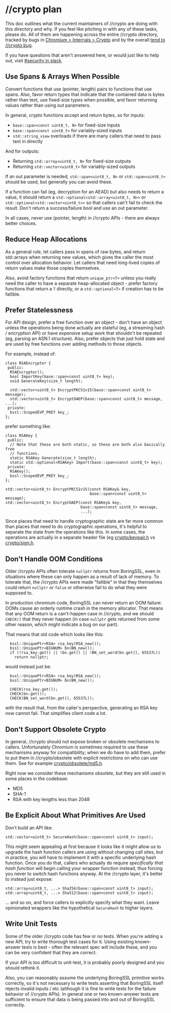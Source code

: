 # //crypto plan

This doc outlines what the current maintainers of //crypto are doing with this
directory and why. If you feel like pitching in with any of these tasks, please
do. All of them are happening across the entire //crypto directory, tracked by
bugs in [Chromium > Internals > Crypto](https://issues.chromium.org/issues?q=status:open%20componentid:1768937&s=created_time:desc)
and by the overall [tend to //crypto bug](https://issues.chromium.org/issues/367888389).

If you have questions that aren't answered here, or would just like to help out,
visit [#security in slack](https://app.slack.com/client/T039UTRBS/CGK7KLZD4).

## Use Spans & Arrays When Possible

Convert functions that use (pointer, length) pairs to functions that use spans.
Also, favor return types that indicate that the contained data is bytes rather
than text, use fixed-size types when possible, and favor returning values rather
than using out parameters.

In general, crypto functions accept and return bytes, so for inputs:

* `base::span<const uint8_t, N>` for fixed-size inputs
* `base::span<const uint8_t>` for variably-sized inputs
* `std::string_view` overloads if there are many callers that need to pass text
  in directly

And for outputs:

* Returning `std::array<uint8_t, N>` for fixed-size outputs
* Returning `std::vector<uint8_t>` for variably-sized outputs

If an out parameter is needed, `std::span<uint8_t, N>` or `std::span<uint8_t>`
should be used, but generally you can avoid these.

If a function can fail (eg, decryption for an AEAD) but also needs to return a
value, it should return a `std::optional<std::array<uint8_t, N>>` or `
std::optional<std::vector<uint8_t>>` so that callers can't fail to check the
result. Don't return a success/failure bool and use an out parameter.

In all cases, never use (pointer, length) in //crypto APIs - there are always
better choices.

## Reduce Heap Allocations

As a general rule, let callers pass in spans of raw bytes, and return
std::arrays when returning new values, which gives the caller the most control
over allocation behavior. Let callers that need long-lived copies of return
values make those copies themselves.

Also, avoid factory functions that return `unique_ptr<T>` unless you really need
the caller to have a separate heap-allocated object - prefer factory functions
that return a `T` directly, or a `std::optional<T>` if creation has to be
fallible.

## Prefer Statelessness

For API design, prefer a free function over an object - don't have an object
unless the operations being done actually are stateful (eg, a streaming hash /
encryption API) or have expensive setup work that shouldn't be repeated (eg,
parsing an ASN.1 structure). Also, prefer objects that just hold state and are
used by free functions over adding methods to those objects.

For example, instead of:

```
class RSAEncryptor {
 public:
  RSAEncryptor();
  bool ImportKey(base::span<const uint8_t> key);
  void GenerateKey(size_t length);

  std::vector<uint8_t> EncryptPKCS1v15(base::span<const uint8_t> message);
  std::vector<uint8_t> EncryptOAEP(base::span<const uint8_t> message, ...);
 private:
  bssl::ScopedEVP_PKEY key_;
};
```

prefer something like:

```
class RSAKey {
 public:
  // Note that these are both static, so these are both also basically free
  // functions.
  static RSAKey Generate(size_t length);
  static std::optional<RSAKey> Import(base::span<const uint8_t> key);
 private:
  RSAKey();
  bssl::ScopedEVP_PKEY key_;
};

std::vector<uint8_t> EncryptPKCS1v15(const RSAKey& key,
                                     base::span<const uint8_t> message);
std::vector<uint8_t> EncryptOAEP(const RSAKey& key,
                                 base::span<const uint8_t> message,
                                 ...);
```

Since places that need to handle cryptographic state are far more common than
places that need to do cryptographic operations, it's helpful to separate the
state from the operations like this. In some cases, the operations are actually
in a separate header file (eg [crypto/keypair.h](keypair.h) vs
[crypto/sign.h](sign.h).

## Don't Handle OOM Conditions

Older //crypto APIs often tolerate `nullptr` returns from BoringSSL, even in
situations where these can only happen as a result of lack of memory. To
tolerate that, the //crypto APIs were made "fallible" in that they themselves
could return `nullptr` or `false` or otherwise fail to do what they were
supposed to.

In production chromium code, BoringSSL can never return an OOM failure: OOMs
cause an orderly runtime crash in the memory allocator. That means that any OOM
return is a can't-happen case in //crypto, and we should `CHECK()` that they
never happen (in case `nullptr` gets returned from some other reason, which
might indicate a bug on our part).

That means that old code which looks like this:

```
  bssl::UniquePtr<RSA> rsa_key(RSA_new());
  bssl::UniquePtr<BIGNUM> bn(BN_new());
  if (!rsa_key.get() || !bn.get() || !BN_set_word(bn.get(), 65537L))
    return nullptr;
```

would instead just be:

```
  bssl::UniquePtr<RSA> rsa_key(RSA_new());
  bssl::UniquePtr<BIGNUM> bn(BN_new());

  CHECK(rsa_key.get());
  CHECK(bn.get());
  CHECK(BN_set_word(bn.get(), 65537L));
```

with the result that, from the caller's perspective, generating an RSA key now
cannot fail. That simplifies client code a lot.

## Don't Support Obsolete Crypto

In general, //crypto should not expose broken or obsolete mechanisms to callers.
Unfortunately Chromium is sometimes required to use these mechanisms anyway for
compatibility; when we do have to add them, prefer to put them in
//crypto/obsolete with explicit restrictions on who can use them. See for
example [crypto/obsolete/md5.h](obsolete/md5.h).

Right now we consider these mechanisms obsolete, but they are still used in some
places in the codebase:

* MD5
* SHA-1
* RSA with key lengths less than 2048

## Be Explicit About What Primitives Are Used

Don't build an API like:

```
std::vector<uint8_t> SecureHash(base::span<const uint8_t> input);
```

This might seem appealing at first because it looks like it might allow us to
upgrade the hash function callers are using without changing call sites, but in
practice, you will have to implement it with a specific underlying hash
function. Once you do that, callers who actually do require *specifically that
hash function* will begin calling your wrapper function instead, thus forcing
you never to switch hash functions anyway. At the //crypto layer, it's better to
instead just expose:

```
std::array<uint8_t, ...> Sha256(base::span<const uint8_t> input);
std::array<uint8_t, ...> Sha512(base::span<const uint8_t> input);
```

... and so on, and force callers to explicitly specify what they want. Leave
opinionated wrappers like the hypothetical `SecureHash` to higher layers.

## Write Unit Tests

Some of the older //crypto code has few or no tests. When you're adding a new
API, try to write thorough test cases for it. Using existing known-answer tests
is best - often the relevant spec will include these, and you can be very
confident that they are correct.

If your API is too difficult to unit-test, it is probably poorly designed and
you should rethink it.

Also, you can reasonably assume the underlying BoringSSL primitive works
correctly, so it's not necessary to write tests asserting that BoringSSL itself
rejects invalid inputs / etc (although it is fine to write tests for the failure
behavior of //crypto APIs). In general one or two known-answer tests are
sufficient to ensure that data is being passed into and out of BoringSSL
correctly.
